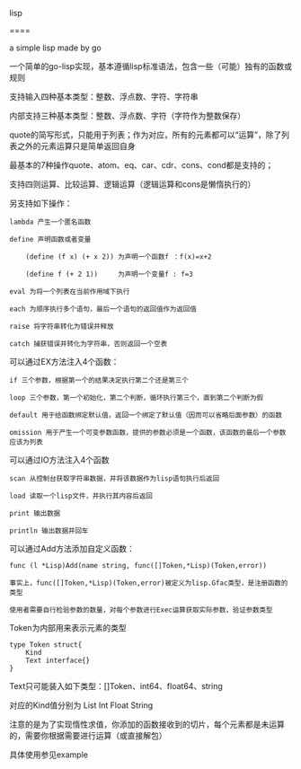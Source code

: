 lisp

====

a simple lisp made by go

一个简单的go-lisp实现，基本遵循lisp标准语法，包含一些（可能）独有的函数或规则

支持输入四种基本类型：整数、浮点数、字符、字符串

内部支持三种基本类型：整数、浮点数、字符（字符作为整数保存）

quote的简写形式，只能用于列表；作为对应，所有的元素都可以“运算”，除了列表之外的元素运算只是简单返回自身

最基本的7种操作quote、atom、eq、car、cdr、cons、cond都是支持的；

支持四则运算、比较运算、逻辑运算（逻辑运算和cons是懒惰执行的）

另支持如下操作：

	lambda 产生一个匿名函数

	define 声明函数或者变量

		(define (f x) (+ x 2)) 为声明一个函数f ：f(x)=x+2
		
		(define f (+ 2 1))     为声明一个变量f : f=3
		
	eval 为将一个列表在当前作用域下执行

	each 为顺序执行多个语句，最后一个语句的返回值作为返回值

	raise 将字符串转化为错误并释放

	catch 捕获错误并转化为字符串，否则返回一个空表

可以通过EX方法注入4个函数：

	if 三个参数，根据第一个的结果决定执行第二个还是第三个

	loop 三个参数，第一个初始化，第二个判断，循环执行第三个，直到第二个判断为假

	default 用于给函数绑定默认值，返回一个绑定了默认值（因而可以省略后面参数）的函数

	omission 用于产生一个可变参数函数，提供的参数必须是一个函数，该函数的最后一个参数应该为列表

可以通过IO方法注入4个函数

	scan 从控制台获取字符串数据，并将该数据作为lisp语句执行后返回
	
	load 读取一个lisp文件，并执行其内容后返回

	print 输出数据

	println 输出数据并回车

可以通过Add方法添加自定义函数：

	func (l *Lisp)Add(name string, func([]Token,*Lisp)(Token,error))
	
	事实上，func([]Token,*Lisp)(Token,error)被定义为lisp.Gfac类型，是注册函数的类型
	
	使用者需要自行检验参数的数量，对每个参数进行Exec运算获取实际参数，验证参数类型

Token为内部用来表示元素的类型

	type Token struct{
		Kind
		Text interface{}
	}

Text只可能装入如下类型：[]Token、int64、float64、string

对应的Kind值分别为	    List     Int    Float    String

注意的是为了实现惰性求值，你添加的函数接收到的切片，每个元素都是未运算的，需要你根据需要进行运算（或直接解包）

具体使用参见example
